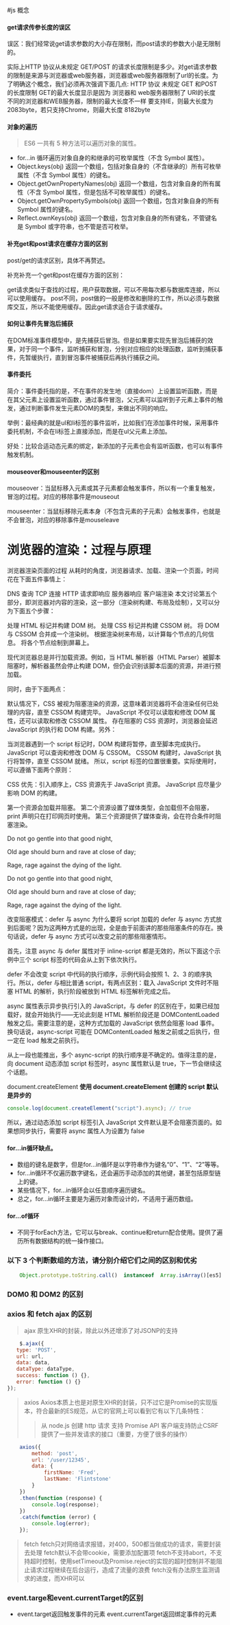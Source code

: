 
#js 概念
#### get请求传参长度的误区
误区：我们经常说get请求参数的大小存在限制，而post请求的参数大小是无限制的。

实际上HTTP 协议从未规定 GET/POST 的请求长度限制是多少。对get请求参数的限制是来源与浏览器或web服务器，浏览器或web服务器限制了url的长度。为了明确这个概念，我们必须再次强调下面几点:
HTTP 协议 未规定 GET 和POST的长度限制
GET的最大长度显示是因为 浏览器和 web服务器限制了 URI的长度
不同的浏览器和WEB服务器，限制的最大长度不一样
要支持IE，则最大长度为2083byte，若只支持Chrome，则最大长度 8182byte 
#### 对象的遍历
> ES6 一共有 5 种方法可以遍历对象的属性。
* for...in 循环遍历对象自身的和继承的可枚举属性（不含 Symbol 属性）。
* Object.keys(obj) 返回一个数组，包括对象自身的（不含继承的）所有可枚举属性（不含 Symbol 属性）的键名。
* Object.getOwnPropertyNames(obj) 返回一个数组，包含对象自身的所有属性（不含 Symbol 属性，但是包括不可枚举属性）的键名。
* Object.getOwnPropertySymbols(obj) 返回一个数组，包含对象自身的所有 Symbol 属性的键名。
* Reflect.ownKeys(obj) 返回一个数组，包含对象自身的所有键名，不管键名是 Symbol 或字符串，也不管是否可枚举。
#### 补充get和post请求在缓存方面的区别
post/get的请求区别，具体不再赘述。

补充补充一个get和post在缓存方面的区别：

get请求类似于查找的过程，用户获取数据，可以不用每次都与数据库连接，所以可以使用缓存。
post不同，post做的一般是修改和删除的工作，所以必须与数据库交互，所以不能使用缓存。因此get请求适合于请求缓存。

#### 如何让事件先冒泡后捕获
在DOM标准事件模型中，是先捕获后冒泡。但是如果要实现先冒泡后捕获的效果，对于同一个事件，监听捕获和冒泡，分别对应相应的处理函数，监听到捕获事件，先暂缓执行，直到冒泡事件被捕获后再执行捕获之间。

#### 事件委托
简介：事件委托指的是，不在事件的发生地（直接dom）上设置监听函数，而是在其父元素上设置监听函数，通过事件冒泡，父元素可以监听到子元素上事件的触发，通过判断事件发生元素DOM的类型，来做出不同的响应。

举例：最经典的就是ul和li标签的事件监听，比如我们在添加事件时候，采用事件委托机制，不会在li标签上直接添加，而是在ul父元素上添加。

好处：比较合适动态元素的绑定，新添加的子元素也会有监听函数，也可以有事件触发机制。

#### mouseover和mouseenter的区别
mouseover：当鼠标移入元素或其子元素都会触发事件，所以有一个重复触发，冒泡的过程。对应的移除事件是mouseout

mouseenter：当鼠标移除元素本身（不包含元素的子元素）会触发事件，也就是不会冒泡，对应的移除事件是mouseleave


# 浏览器的渲染：过程与原理

浏览器渲染页面的过程
从耗时的角度，浏览器请求、加载、渲染一个页面，时间花在下面五件事情上：

DNS 查询
TCP 连接
HTTP 请求即响应
服务器响应
客户端渲染
本文讨论第五个部分，即浏览器对内容的渲染，这一部分（渲染树构建、布局及绘制），又可以分为下面五个步骤：

处理 HTML 标记并构建 DOM 树。
处理 CSS 标记并构建 CSSOM 树。
将 DOM 与 CSSOM 合并成一个渲染树。
根据渲染树来布局，以计算每个节点的几何信息。
将各个节点绘制到屏幕上。


现代浏览器总是并行加载资源。例如，当 HTML 解析器（HTML Parser）被脚本阻塞时，解析器虽然会停止构建 DOM，但仍会识别该脚本后面的资源，并进行预加载。

同时，由于下面两点：

默认情况下，CSS 被视为阻塞渲染的资源，这意味着浏览器将不会渲染任何已处理的内容，直至 CSSOM 构建完毕。
JavaScript 不仅可以读取和修改 DOM 属性，还可以读取和修改 CSSOM 属性。
存在阻塞的 CSS 资源时，浏览器会延迟 JavaScript 的执行和 DOM 构建。另外：

当浏览器遇到一个 script 标记时，DOM 构建将暂停，直至脚本完成执行。
JavaScript 可以查询和修改 DOM 与 CSSOM。
CSSOM 构建时，JavaScript 执行将暂停，直至 CSSOM 就绪。
所以，script 标签的位置很重要。实际使用时，可以遵循下面两个原则：

CSS 优先：引入顺序上，CSS 资源先于 JavaScript 资源。
JavaScript 应尽量少影响 DOM 的构建。

<link href="index.css" rel="stylesheet">
<link href="print.css" rel="stylesheet" media="print">
<link href="other.css" rel="stylesheet" media="(min-width: 30em) and (orientation: landscape)">

第一个资源会加载并阻塞。
第二个资源设置了媒体类型，会加载但不会阻塞，print 声明只在打印网页时使用。
第三个资源提供了媒体查询，会在符合条件时阻塞渲染。

<p>Do not go gentle into that good night,</p>
<script>console.log("inline")</script>
<p>Old age should burn and rave at close of day;</p>
<script src="app.js"></script>
<p>Rage, rage against the dying of the light.</p>
<p>Do not go gentle into that good night,</p>
<script src="app.js"></script>
<p>Old age should burn and rave at close of day;</p>
<script>console.log("inline")</script>
<p>Rage, rage against the dying of the light.</p>

改变阻塞模式：defer 与 async
为什么要将 script 加载的 defer 与 async 方式放到后面呢？因为这两种方式是的出现，全是由于前面讲的那些阻塞条件的存在。换句话说，defer 与 async 方式可以改变之前的那些阻塞情形。

首先，注意 async 与 defer 属性对于 inline-script 都是无效的，所以下面这个示例中三个 script 标签的代码会从上到下依次执行。

<script src="app1.js" defer></script>
<script src="app2.js" defer></script>
<script src="app3.js" defer></script>
defer 不会改变 script 中代码的执行顺序，示例代码会按照 1、2、3 的顺序执行。所以，defer 与相比普通 script，有两点区别：载入 JavaScript 文件时不阻塞 HTML 的解析，执行阶段被放到 HTML 标签解析完成之后。

<script src="app.js" async></script>
<script src="ad.js" async></script>
<script src="statistics.js" async></script>

async 属性表示异步执行引入的 JavaScript，与 defer 的区别在于，如果已经加载好，就会开始执行——无论此刻是 HTML 解析阶段还是 DOMContentLoaded 触发之后。需要注意的是，这种方式加载的 JavaScript 依然会阻塞 load 事件。换句话说，async-script 可能在 DOMContentLoaded 触发之前或之后执行，但一定在 load 触发之前执行。

从上一段也能推出，多个 async-script 的执行顺序是不确定的。值得注意的是，向 document 动态添加 script 标签时，async 属性默认是 true，下一节会继续这个话题。

>>
document.createElement  **使用 document.createElement 创建的 script 默认是异步的** 
```js
console.log(document.createElement("script").async); // true
```
所以，通过动态添加 script 标签引入 JavaScript 文件默认是不会阻塞页面的。如果想同步执行，需要将 async 属性人为设置为 false
>>


#### for...in循环缺点。

* 数组的键名是数字，但是for...in循环是以字符串作为键名“0”、“1”、“2”等等。
* for...in循环不仅遍历数字键名，还会遍历手动添加的其他键，甚至包括原型链上的键。
* 某些情况下，for...in循环会以任意顺序遍历键名。
* 总之，for...in循环主要是为遍历对象而设计的，不适用于遍历数组。

#### for...of循环
* 不同于forEach方法，它可以与break、continue和return配合使用。提供了遍历所有数据结构的统一操作接口。


### 以下 3 个判断数组的方法，请分别介绍它们之间的区别和优劣
```js
    Object.prototype.toString.call()  instanceof  Array.isArray()[es5]
```

###  DOM0 和 DOM2 的区别


### axios 和 fetch  ajax 的区别

> ajax 原生XHR的封装，除此以外还增添了对JSONP的支持
```js
    $.ajax({
   type: 'POST',
   url: url,
   data: data,
   dataType: dataType,
   success: function () {},
   error: function () {}
});
```
> axios  Axios本质上也是对原生XHR的封装，只不过它是Promise的实现版本，符合最新的ES规范，从它的官网上可以看到它有以下几条特性：
 >>从 node.js 创建 http 请求
 >>支持 Promise API
 >>客户端支持防止CSRF
 >>提供了一些并发请求的接口（重要，方便了很多的操作）
```js
    axios({
        method: 'post',
        url: '/user/12345',
        data: {
            firstName: 'Fred',
            lastName: 'Flintstone'
        }
    })
    .then(function (response) {
        console.log(response);
    })
    .catch(function (error) {
        console.log(error);
    });
```

> fetch fetch只对网络请求报错，对400，500都当做成功的请求，需要封装去处理 fetch默认不会带cookie，需要添加配置项  fetch不支持abort，不支持超时控制，使用setTimeout及Promise.reject的实现的超时控制并不能阻止请求过程继续在后台运行，造成了流量的浪费  fetch没有办法原生监测请求的进度，而XHR可以



### event.targe和event.currentTarget的区别

* event.target返回触发事件的元素  event.currentTarget返回绑定事件的元素


